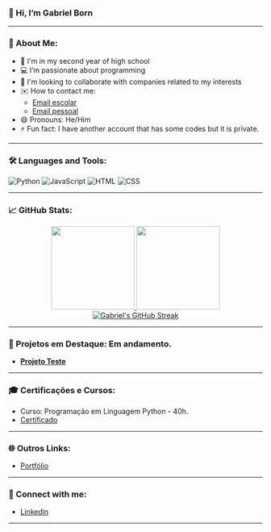 ### 👋 Hi, I’m Gabriel Born

---

### 👀 About Me:
- 🏫 I'm in my second year of high school
- 💻 I’m passionate about programming
- 🎯 I'm looking to collaborate with companies related to my interests
- ✉️ How to contact me: 
  - [Email escolar](mailto:gabriel_born@estudante.sesisenai.org.br)
  - [Email pessoal](mailto:gabrielborn1111@gmail.com)
- 😄 Pronouns: He/Him
- ⚡ Fun fact: I have another account that has some codes but it is private.

---

### 🛠️ Languages and Tools:

![Python](https://img.shields.io/badge/-Python-05122A?style=flat&logo=python) 
![JavaScript](https://img.shields.io/badge/-JavaScript-05122A?style=flat&logo=javascript)
![HTML](https://img.shields.io/badge/-HTML-05122A?style=flat&logo=html5)
![CSS](https://img.shields.io/badge/-CSS-05122A?style=flat&logo=css3)

---

### 📈 GitHub Stats:

<div align="center">
    <a href="https://github.com/Gabrielb0rn">
        <img height="165em" src="https://github-readme-stats.vercel.app/api?username=Gabrielb0rn&show_icons=true&theme=tokyonight&include_all_commits=true&count_private=true"/>
        <img height="165em" src="https://github-readme-stats.vercel.app/api/top-langs/?username=Gabrielb0rn&layout=compact&langs_count=8&theme=tokyonight"/>
        <img src="https://github-readme-streak-stats.herokuapp.com/?user=Gabrielb0rn&theme=tokyonight" alt="Gabriel's GitHub Streak" />
    </a>
</div>

---

### 🚀 Projetos em Destaque: Em andamento.

- [**Projeto Teste**](https://github.com/users/Gabrielb0rn/projects/1)

---

### 🎓 Certificações e Cursos:

- Curso: Programação em Linguagem Python - 40h.
- [Certificado](https://5d1d8e34-bea7-4d4a-97f1-62b5fa0161f5.filesusr.com/ugd/c7505a_f346cbbc84d648fa911989c39de5f63e.pdf)

---

### 🌐 Outros Links:

- [Portfólio](https://gabrielborn5.wixsite.com/the-portf-lio---gabr)

---

### 🔗 Connect with me:

- [Linkedin](https://www.linkedin.com/in/gabriel-oliveira-born-88019b292/)

---

<!--
hi :)
-->
